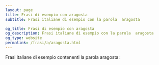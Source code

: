 ```yaml
---
layout: page
title: Frasi di esempio con aragosta 
subtitle: Frasi italiane di esempio con la parola  aragosta

og_title: Frasi di esempio con aragosta 
og_description: Frasi italiane di esempio con la parola  aragosta
og_type: website
permalink: /frasi/a/aragosta.html
---
```


Frasi italiane di esempio contenenti la parola aragosta:


